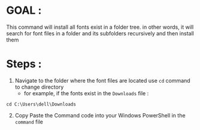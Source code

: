 # GOAL : 
This command will install all fonts exist in a folder tree. in other words,  it will search for font files in a folder and its subfolders recursively and then install them 
# Steps :
1. Navigate to the folder where the font files are located 
use `cd` command to change directory 
   - for example, if the fonts exist in the `Downloads` file : 
```shell
cd C:\Users\dell\Downloads
```
2. Copy Paste the Command code into your Windows PowerShell  in the `command` file 
